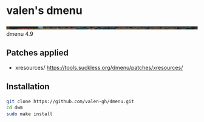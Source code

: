 # valen's dmenu

![Alt text](dmenu.png?raw=true "valen's dmenu")
dmenu 4.9

## Patches applied

- xresources/ https://tools.suckless.org/dmenu/patches/xresources/

## Installation

```bash
git clone https://github.com/valen-gh/dmenu.git
cd dwm
sudo make install
```
